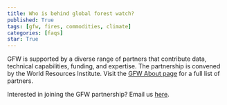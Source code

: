 ```yaml
---
title: Who is behind global forest watch?
published: True
tags: [gfw, fires, commodities, climate]
categories: [faqs]
star: True
---
```


<p>GFW is supported by a diverse range of partners that contribute data, technical capabilities, funding, and expertise. The partnership is convened by the World Resources Institute. Visit the <a href="/about">GFW About page</a> for a full list of partners.</p>
<p>Interested in joining the GFW partnership? Email us <a href="mailto:gfw@wri.org">here</a>.</p>


